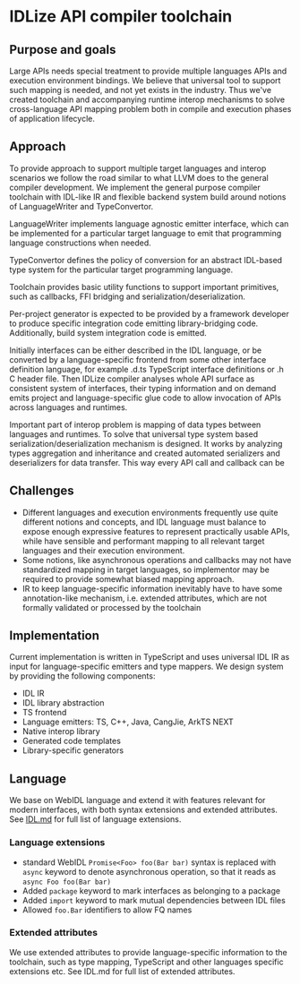 # IDLize API compiler toolchain

## Purpose and goals

Large APIs needs special treatment to provide multiple languages APIs and execution environment bindings.
We believe that universal tool to support such mapping is needed, and not yet exists in the industry.
Thus we've created toolchain and accompanying runtime interop mechanisms to solve cross-language API
mapping problem both in compile and execution phases of application lifecycle.

## Approach

  To provide approach to support multiple target languages and interop scenarios we follow the road similar to what LLVM
does to the general compiler development. We implement the general purpose compiler toolchain with IDL-like IR and flexible
backend system build around notions of LanguageWriter and TypeConvertor.

 LanguageWriter implements language agnostic emitter interface, which can be implemented for a particular target language to
emit that programming language constructions when needed.

TypeConvertor defines the policy of conversion for an abstract IDL-based type system for the particular target programming language.

Toolchain provides basic utility functions to support important primitives, such as callbacks, FFI bridging and
serialization/deserialization.

 Per-project generator is expected to be provided by a framework developer to produce specific integration code
emitting library-bridging code.
Additionally, build system integration code is emitted.

 Initially interfaces can be either described in the IDL language, or be converted by a language-specific frontend from
some other interface definition language, for example .d.ts TypeScript interface definitions or .h C header file.
Then IDLize compiler analyses whole API surface as consistent system of interfaces, their typing information and on demand emits
project and language-specific glue code to allow invocation of APIs across languages and runtimes.

 Important part of interop problem is mapping of data types between languages and runtimes. To solve that universal
type system based serialization/deserialization mechanism is designed. It works by analyzing types aggregation and inheritance
and created automated serializers and deserializers for data transfer. This way every API call and callback can be


## Challenges

  * Different languages and execution environments frequently use quite different notions and concepts, and IDL language
  must balance to expose enough expressive features to represent practically usable APIs, while have sensible and performant
  mapping to all relevant target languages and their execution environment.
  * Some notions, like asynchronous operations and callbacks may not have standardized mapping in target languages,
  so implementor may be required to provide somewhat biased mapping approach.
  * IR to keep language-specific information inevitably have to have some annotation-like mechanism, i.e. extended attributes,
  which are not formally validated or processed by the toolchain

## Implementation

 Current implementation is written in TypeScript and uses universal IDL IR as input for language-specific emitters and type mappers.
We design system by providing the following components:
   * IDL IR
   * IDL library abstraction
   * TS frontend
   * Language emitters: TS, C++, Java, CangJie, ArkTS NEXT
   * Native interop library
   * Generated code templates
   * Library-specific generators

## Language

We base on WebIDL language and extend it with features relevant for modern interfaces, with both syntax extensions and extended
attributes. See [IDL.md](../IDL.md) for full list of language extensions.

### Language extensions

  * standard WebIDL `Promise<Foo> foo(Bar bar)` syntax is replaced with `async` keyword to denote asynchronous operation, so that it reads as `async Foo foo(Bar bar)`
  * Added `package` keyword to mark interfaces as belonging to a package
  * Added `import` keyword to mark mutual dependencies between IDL files
  * Allowed `foo.Bar` identifiers to allow FQ names

### Extended attributes

  We use extended attributes to provide language-specific information to the toolchain, such as type mapping, TypeScript and other
languages specific extensions etc. See IDL.md for full list of extended attributes.

